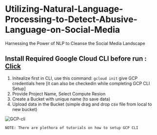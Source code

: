 # Utilizing-Natural-Language-Processing-to-Detect-Abusive-Language-on-Social-Media
Harnessing the Power of NLP to Cleanse the Social Media Landscape

## Install Required Google Cloud CLI before run : [Click](https://dl.google.com/dl/cloudsdk/channels/rapid/GoogleCloudSDKInstaller.exe)

1. Initealize first in CLI, use this command: `gcloud init` give GCP credentials here [it can also be checkedin while completing GCP CLI Setup]
2. Provide Project Name, Select Compute Resion 
3. Create a Bucket with unique name (to save data)
4. Upload data in the Bucket (simple drag and drop csv file from local to new bucket)

![GCP-cli](https://github.com/MvMukesh/Utilizing-Natural-Language-Processing-to-Detect-Abusive-Language-on-Social-Media/assets/26667491/2d8d34a6-7c86-49a8-a446-09dd8d3a1faf)

`NOTE: There are plethora of tutorials on how to setup GCP CLI`

